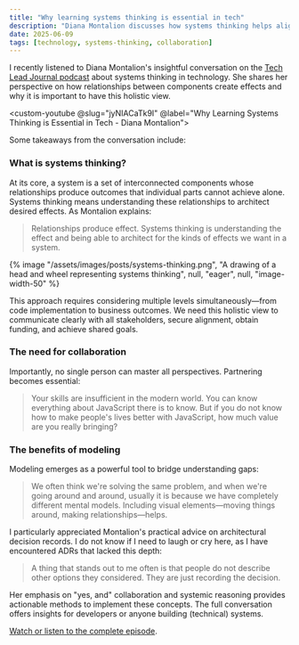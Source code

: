 ```yaml
---
title: "Why learning systems thinking is essential in tech"
description: "Diana Montalion discusses how systems thinking helps align stakeholders and improve technical outcomes through better modeling and collaboration."
date: 2025-06-09
tags: [technology, systems-thinking, collaboration]
---
```


I recently listened to Diana Montalion's insightful conversation on the [Tech Lead Journal podcast](https://techleadjournal.dev/episodes/219/) about systems thinking in technology. She shares her perspective on how relationships between components create effects and why it is important to have this holistic view.

<custom-youtube
  @slug="jyNIACaTk9I"
  @label="Why Learning Systems Thinking is Essential in Tech - Diana Montalion">
</custom-youtube>

Some takeaways from the conversation include:

### What is systems thinking?

At its core, a system is a set of interconnected components whose relationships produce outcomes that individual parts cannot achieve alone. Systems thinking means understanding these relationships to architect desired effects. As Montalion explains:

> Relationships produce effect. Systems thinking is understanding the effect and being able to architect for the kinds of effects we want in a system.

{% image "/assets/images/posts/systems-thinking.png", "A drawing of a head and wheel representing systems thinking", null, "eager", null, "image-width-50" %}

This approach requires considering multiple levels simultaneously—from code implementation to business outcomes. We need this holistic view to communicate clearly with all stakeholders, secure alignment, obtain funding, and achieve shared goals.

### The need for collaboration

Importantly, no single person can master all perspectives. Partnering becomes essential:

> Your skills are insufficient in the modern world. You can know everything about JavaScript there is to know. But if you do not know how to make people's lives better with JavaScript, how much value are you really bringing?

### The benefits of modeling

Modeling emerges as a powerful tool to bridge understanding gaps:

> We often think we're solving the same problem, and when we're going around and around, usually it is because we have completely different mental models. Including visual elements—moving things around, making relationships—helps.

I particularly appreciated Montalion's practical advice on architectural decision records. I do not know if I need to laugh or cry here, as I have encountered ADRs that lacked this depth:

> A thing that stands out to me often is that people do not describe other options they considered. They are just recording the decision.

Her emphasis on "yes, and" collaboration and systemic reasoning provides actionable methods to implement these concepts. The full conversation offers insights for developers or anyone building (technical) systems.

[Watch or listen to the complete episode](https://techleadjournal.dev/episodes/219/).
